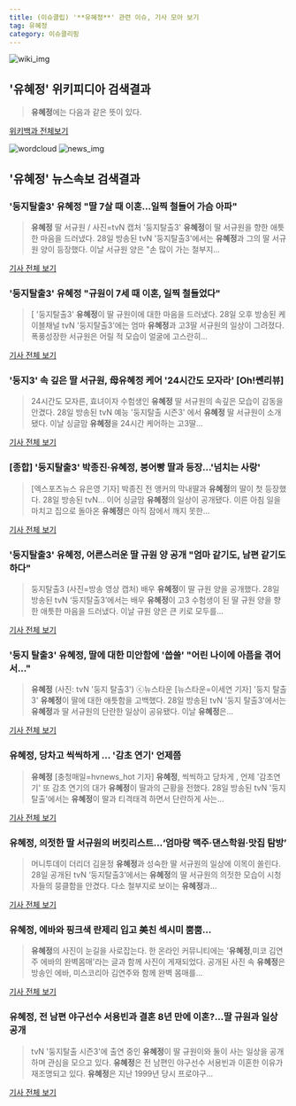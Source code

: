 ```yaml
---
title: (이슈클립) '**유혜정**' 관련 이슈, 기사 모아 보기
tag: 유혜정
category: 이슈클리핑
---
```

![wiki_img](https://user-images.githubusercontent.com/42597476/44503234-41136a80-a6d0-11e8-9071-6fc6418eafe4.png)
## **'**유혜정**'** 위키피디아 검색결과
>**유혜정**에는 다음과 같은 뜻이 있다.

<a href="https://ko.wikipedia.org/wiki/유혜정" target="_blank">위키백과 전체보기</a>

![wordcloud](https://s3.ap-northeast-2.amazonaws.com/lyrics101-wordcloud/2018-08-29-1535502456.png)
![news_img](https://user-images.githubusercontent.com/42597476/44507050-1206f400-a6e4-11e8-8d98-7ffbfebb353f.png)
## **'**유혜정**'** 뉴스속보 검색결과
### '둥지탈출3' **유혜정** "딸 7살 때 이혼…일찍 철들어 가슴 아파"

>**유혜정** 딸 서규원 / 사진=tvN 캡처 '둥지탈출3' **유혜정**이 딸 서규원을 향한 애틋한 마음을 드러냈다. 28일 방송된 tvN '둥지탈출3'에서는 **유혜정**과 그의 딸 서규원 양이 등장했다. 이날 서규원 양은 "손 많이 가는 철부지...

<a href="http://sports.hankooki.com/lpage/entv/201808/sp20180829092334136660.htm" target="_blank">기사 전체 보기</a>

### '둥지탈출3' **유혜정** "규원이 7세 때 이혼, 일찍 철들었다"

>[ '둥지탈출3' **유혜정**이 딸 규원이에 대한 마음을 드러냈다. 28일 오후 방송된 케이블채널 tvN '둥지탈출3'에는 엄마 **유혜정**과 고3딸 서규원의 일상이 그려졌다. 폭풍성장한 서규원은 어릴 적 모습이 얼굴에 고스란히...

<a href="http://www.mydaily.co.kr/new_yk/html/read.php?newsid=201808282111444433&ext=na" target="_blank">기사 전체 보기</a>

### '둥지3' 속 깊은 딸 서규원, 母**유혜정** 케어 '24시간도 모자라' [Oh!쎈리뷰]

>24시간도 모자른, 효녀이자 수험생인 **유혜정** 딸 서규원의 속깊은 모습이 감동을 안겼다.   28일 방송된 tvN 예능 '둥지탈출 시즌3' 에서 **유혜정** 딸 서규원이 소개됐다.   이날 싱글맘 **유혜정**을 24시간 케어하는 고3딸...

<a href="http://www.osen.co.kr/article/G1110977128" target="_blank">기사 전체 보기</a>

### [종합] '둥지탈출3' 박종진·**유혜정**, 붕어빵 딸과 등장...'넘치는 사랑'

>[엑스포츠뉴스 유은영 기자] 박종진 전 앵커의 막내딸과 **유혜정**의 딸이 첫 등장했다. 28일 방송된 tvN... 이어 싱글맘 **유혜정**의 일상이 공개됐다. 이른 아침 일을 마치고 집으로 돌아온 **유혜정**은 아직 잠에서 깨지 못한...

<a href="http://www.xportsnews.com/?ac=article_view&entry_id=1012902" target="_blank">기사 전체 보기</a>

### '둥지탈출3' **유혜정**, 어른스러운 딸 규원 양 공개 "엄마 같기도, 남편 같기도 하다"

>둥지탈출3 (사진=방송 영상 캡처) 배우 **유혜정**이 딸 규원 양을 공개했다. 28일 방송된 tvN ‘둥지탈출3’에서는 배우 **유혜정**이 고3 수험생이 된 딸 규원 양을 향한 애틋한 마음을 드러냈다. 이날 규원 양은 큰 키로 모두를...

<a href="http://news.hankyung.com/article/201808287131I" target="_blank">기사 전체 보기</a>

### '둥지 탈출3' **유혜정**, 딸에 대한 미안함에 '씁쓸' "어린 나이에 아픔을 겪어서…"

>**유혜정** (사진: tvN '둥지 탈출3') ⓒ뉴스타운 [뉴스타운=이세연 기자] '둥지 탈출3' **유혜정**이 딸에 대한 애틋함을 고백했다. 28일 방송된 tvN '둥지 탈출3'에서는 **유혜정**과 딸 서규원의 단란한 일상이 공유됐다. 이날 **유혜정**은...

<a href="http://www.newstown.co.kr/news/articleView.html?idxno=338366" target="_blank">기사 전체 보기</a>

### **유혜정**, 당차고 씩씩하게 ... '감초 연기' 언제쯤

>**유혜정** [충청매일=hvnews_hot 기자] **유혜정**, 씩씩하고 당차게 , 언제 '감초연기' 또 감초 연기의 대가 **유혜정**이 딸과의 근황을 전했다. 28일 방송된 tvN '둥지탈출'에서는 **유혜정**이 딸과 티격태격 하면서 단란하게 사는...

<a href="http://www.ccdn.co.kr/news/articleView.html?idxno=537122" target="_blank">기사 전체 보기</a>

### **유혜정**, 의젓한 딸 서규원의 버킷리스트...‘엄마랑 맥주·댄스학원·맛집 탐방’

>머니투데이 더리더 김윤정 **유혜정**과 성숙한 딸 서규원의 일상에 이목이 쏠린다. 28일 공개된 tvN ‘둥지탈출3’에서는 **유혜정**의 딸 서규원의 의젓한 모습이 시청자들의 뭉클함을 안겼다. 다소 철부지로 보이는 **유혜정**과...

<a href="http://theleader.mt.co.kr/articleView.html?no=2018082821317847197" target="_blank">기사 전체 보기</a>

### **유혜정**, 에바와 핑크색 란제리 입고 美친 섹시미 뿜뿜...

>**유혜정**의 사진이 눈길을 사로잡는다. 한 온라인 커뮤니티에는 '**유혜정**,미코 김연주 에바의 완벽몸매'라는 글과 함께 사진이 게재되었다. 공개된 사진 속 **유혜정**은 방송인 에바, 미스코리아 김연주와 함께 완벽 몸매를...

<a href="http://www.joongdo.co.kr/main/view.php?key=20180828002159328" target="_blank">기사 전체 보기</a>

### **유혜정**, 전 남편 야구선수 서용빈과 결혼 8년 만에 이혼?…딸 규원과 일상 공개

>tvN '둥지탈출 시즌3'에 출연 중인 **유혜정**이 딸 규원이와 둘이 사는 일상을 공개하며 관심을 모으고 있다. **유혜정**은 전 남편인 야구선수 서용빈과 이혼한 이유가 재조명되고 있다. **유혜정**은 지난 1999년 당시 프로야구...

<a href="http://www.topstarnews.net/news/articleView.html?idxno=472663" target="_blank">기사 전체 보기</a>


